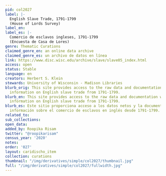 ```yaml
---
pid: col2027
label: |-
  English Slave Trade, 1791-1799
  (House of Lords Survey)
label_en:
label_es: |-
  Comercio de esclavos ingleses, 1791-1799
  (Encuesta de Casa de Lores)
genre: Thematic Curations
claimed_genre_en: an online data archive
claimed_genre_es: un archivo de datos en línea
link: https://www.disc.wisc.edu/archive/slave/slave05_index.html
access: open
status: Stable
language: en
creators: Herbert S. Klein
stewards: University of Wisconsin - Madison Libraries
blurb_orig: This site provides access to the raw data and documentation which contains
  information on English slave trade from 1791-1799.
blurb_en: This site provides access to the raw data and documentation which contains
  information on English slave trade from 1791-1799.
blurb_es: Este sitio proporciona acceso a los datos netos y la documentación que contienen
  información sobre el comercio de esclavos en inglés desde 1791-1799.
related_to:
sub_collections:
open_data:
added_by: Roopika Risam
twitter: "@roopikarisam"
census_year: '2020'
notes:
order: '027'
layout: caridischo_item
collection: curations
thumbnail: "/img/derivatives/simple/col2027/thumbnail.jpg"
full: "/img/derivatives/simple/col2027/fullwidth.jpg"
---
```

